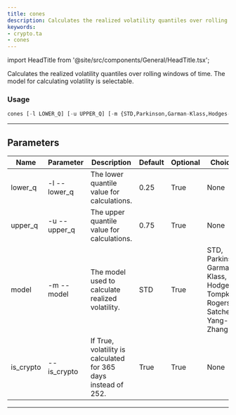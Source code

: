 ```yaml
---
title: cones
description: Calculates the realized volatility quantiles over rolling windows of time
keywords:
- crypto.ta
- cones
---
```


import HeadTitle from '@site/src/components/General/HeadTitle.tsx';

<HeadTitle title="crypto /ta/cones - Reference | OpenBB Terminal Docs" />

Calculates the realized volatility quantiles over rolling windows of time. The model for calculating volatility is selectable.

### Usage

```python wordwrap
cones [-l LOWER_Q] [-u UPPER_Q] [-m {STD,Parkinson,Garman-Klass,Hodges-Tompkins,Rogers-Satchell,Yang-Zhang}] [--is_crypto]
```

---

## Parameters

| Name | Parameter | Description | Default | Optional | Choices |
| ---- | --------- | ----------- | ------- | -------- | ------- |
| lower_q | -l  --lower_q | The lower quantile value for calculations. | 0.25 | True | None |
| upper_q | -u  --upper_q | The upper quantile value for calculations. | 0.75 | True | None |
| model | -m  --model | The model used to calculate realized volatility. | STD | True | STD, Parkinson, Garman-Klass, Hodges-Tompkins, Rogers-Satchell, Yang-Zhang |
| is_crypto | --is_crypto | If True, volatility is calculated for 365 days instead of 252. | True | True | None |

---
